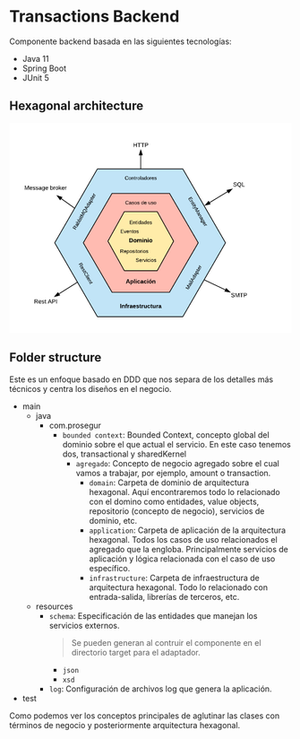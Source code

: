 # Transactions Backend

Componente backend basada en las siguientes tecnologías:

- Java 11
- Spring Boot
- JUnit 5

## Hexagonal architecture

![Architecture](src/main/resources/docs/arquitectura_hexagonal.png "Architecture")

## Folder structure

Este es un enfoque basado en DDD que nos separa de los detalles más técnicos y centra los diseños en el negocio.

- main
    - java
        - com.prosegur
            - `bounded context`: Bounded Context, concepto global del dominio sobre el que actual el servicio. En este caso
              tenemos dos, transactional y sharedKernel
                - `agregado`: Concepto de negocio agregado sobre el cual vamos a trabajar, por ejemplo, amount o transaction. 
                    - `domain`: Carpeta de dominio de arquitectura hexagonal. Aquí encontraremos todo lo relacionado con 
                      el domino como entidades, value objects, repositorio (concepto de negocio), servicios de dominio, etc.
                    - `application`: Carpeta de aplicación de la arquitectura hexagonal. Todos los casos de uso relacionados
                      el agregado que la engloba. Principalmente servicios de aplicación y lógica relacionada con el caso de uso
                      específico.
                    - `infrastructure`: Carpeta de infraestructura de arquitectura hexagonal. Todo lo relacionado con entrada-salida, librerías de terceros, etc.
    - resources
        - `schema`: Especificación de las entidades que manejan los servicios externos.
          > Se pueden generan al contruir el componente en el directorio target para el adaptador.
            - `json`
            - `xsd`
        - `log`: Configuración de archivos log que genera la aplicación.
- test


Como podemos ver los conceptos principales de aglutinar las clases con términos de negocio y posteriormente arquitectura hexagonal.
